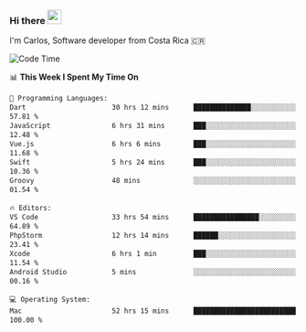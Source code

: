 ### Hi there <img src="https://media.giphy.com/media/hvRJCLFzcasrR4ia7z/giphy.gif" width="25px" height="25px">

I'm Carlos, Software developer from Costa Rica 🇨🇷

[//]: # (<a href="https://app.daily.dev/carum98"><img src="https://github.com/carum98/carum98/blob/main/devcard.svg" width="400" alt="Carlos Umaña Acevedo's Dev Card"/></a>)


<!--START_SECTION:waka-->
![Code Time](http://img.shields.io/badge/Code%20Time-11%2C293%20hrs%2033%20mins-blue)

📊 **This Week I Spent My Time On** 

```text
💬 Programming Languages: 
Dart                     30 hrs 12 mins      ██████████████░░░░░░░░░░░   57.81 % 
JavaScript               6 hrs 31 mins       ███░░░░░░░░░░░░░░░░░░░░░░   12.48 % 
Vue.js                   6 hrs 6 mins        ███░░░░░░░░░░░░░░░░░░░░░░   11.68 % 
Swift                    5 hrs 24 mins       ███░░░░░░░░░░░░░░░░░░░░░░   10.36 % 
Groovy                   48 mins             ░░░░░░░░░░░░░░░░░░░░░░░░░   01.54 % 

🔥 Editors: 
VS Code                  33 hrs 54 mins      ████████████████░░░░░░░░░   64.89 % 
PhpStorm                 12 hrs 14 mins      ██████░░░░░░░░░░░░░░░░░░░   23.41 % 
Xcode                    6 hrs 1 min         ███░░░░░░░░░░░░░░░░░░░░░░   11.54 % 
Android Studio           5 mins              ░░░░░░░░░░░░░░░░░░░░░░░░░   00.16 % 

💻 Operating System: 
Mac                      52 hrs 15 mins      █████████████████████████   100.00 % 
```


<!--END_SECTION:waka-->
